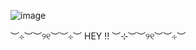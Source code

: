 ![image](https://github.com/MiracleMuzical/MiracleMuzical/assets/153952641/c1526250-8e9a-4132-9d21-bae2c0ec0600)

︶⊹︶︶୨୧︶︶⊹︶
     HEY !! 
︶⊹︶︶୨୧︶︶⊹︶
